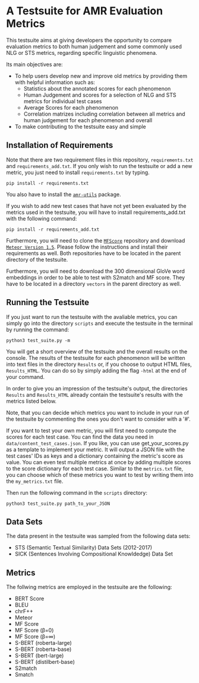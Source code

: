 # A Testsuite for AMR Evaluation Metrics

This testsuite aims at giving developers the opportunity to compare evaluation metrics to both human judgement and some commonly used
NLG or STS metrics, regarding specific linguistic phenomena. 

Its main objectives are:

- To help users develop new and improve old metrics by providing them with helpful information such as:
    - Statistics about the annotated scores for each phenomenon
    - Human Judgement and scores for a selection of NLG and STS metrics for individual test cases
    - Average Scores for each phenomenon
    - Correlation matrizes including correlation between all metrics and human judgement for each phenomenon and overall
- To make contributing to the testsuite easy and simple

## Installation of Requirements

Note that there are two requirement files in this repository, `requirements.txt` and `requirements_add.txt`.
If you only wish to run the testsuite or add a new metric, you just need to install `requirements.txt` by typing.

```
pip install -r requirements.txt
```

You also have to install the [`amr-utils`](https://github.com/ablodge/amr-utils) package.

If you wish to add new test cases that have not yet been evaluated by the metrics used in the testsuite, you will have to install requirements_add.txt with the following command:

```
pip install -r requirements_add.txt
```

Furthermore, you will need to clone the [`MFScore`](https://github.com/Heidelberg-NLP/MFscore) repository and download [`Meteor Version 1.5`](https://www.cs.cmu.edu/~alavie/METEOR/). Please follow the instructions and install their requirements as well. Both repositories have to be located in the parent directory of the testsuite.

Furthermore, you will need to download the 300 dimensional GloVe word embeddings in order to be able to test with S2match and MF score. They have to be located in a directory `vectors` in the parent directory as well.

## Running the Testsuite

If you just want to run the testsuite with the avaliable metrics, you can simply go into the directory `scripts` and execute the testsuite in the terminal by running the command:

```
python3 test_suite.py -m
```

You will get a short overview of the testsuite and the overall results on the console. The results of the testsuite for each phenomenon will be written into text files in the directory ```Results``` or, if you choose to output HTML files, ```Results_HTML```. You can do so by simply adding the flag ```-html``` at the end of your command.

In order to give you an impression of the testsuite's output, the directories ```Results``` and ```Results_HTML``` already contain the testsuite's results with the metrics listed below.

Note, that you can decide which metrics you want to include in your run of the testsuite by commenting the ones you don't want to consider with a '#'.


If you want to test your own metric, you will first need to compute the scores for each test case. You can find the data you need in `data/content_test_cases.json`. If you like, you can use get_your_scores.py as a template to implement your metric. It will output a JSON file with the test cases' IDs as keys and a dictionary containing the metric's score as value. You can even test multiple metrics at once by adding multiple scores to the score dictionary for each test case. Similar to the ```metrics.txt``` file, you can choose which of these metrics you want to test by writing them into the ```my_metrics.txt``` file.

Then run the following command in the `scripts` directory:

```
python3 test_suite.py path_to_your_JSON
```

## Data Sets

The data present in the testsuite was sampled from the following data sets:

- STS (Semantic Textual Similarity) Data Sets (2012-2017)
- SICK (Sentences Involving Compositional Knowldedge) Data Set

## Metrics

The follwing metrics are employed in the testsuite are the following:

- BERT Score
- BLEU 
- chrF++
- Meteor
- MF Score
- MF Score (&beta;=0)
- MF Score (&beta;=&infin;)
- S-BERT (roberta-large)
- S-BERT (roberta-base)
- S-BERT (bert-large)
- S-BERT (distilbert-base)
- S2match
- Smatch
